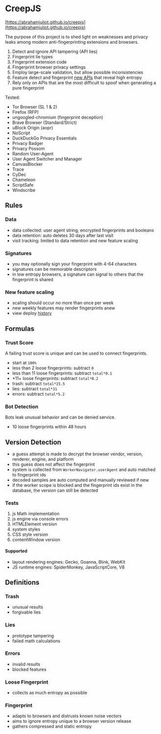 # CreepJS

[https://abrahamjuliot.github.io/creepjs](https://abrahamjuliot.github.io/creepjs)

The purpose of this project is to shed light on weaknesses and privacy leaks among modern anti-fingerprinting extensions and browsers.

1. Detect and ignore API tampering (API lies)
2. Fingerprint lie types
3. Fingerprint extension code
4. Fingerprint browser privacy settings
5. Employ large-scale validation, but allow possible inconsistencies
6. Feature detect and fingerprint [new APIs](https://www.javascripture.com/) that reveal high entropy
7. Rely only on APIs that are the most difficult to spoof when generating a pure fingerprint

Tested:
- Tor Browser (SL 1 & 2)
- Firefox (RFP)
- ungoogled-chromium (fingerprint deception)
- Brave Browser (Standard/Strict)
- uBlock Origin (aopr)
- NoScript
- DuckDuckGo Privacy Essentials
- Privacy Badger
- Privacy Possom
- Random User-Agent
- User Agent Switcher and Manager
- CanvasBlocker
- Trace
- CyDec
- Chameleon
- ScriptSafe
- Windscribe

## Rules
### Data
- data collected: user agent string, encrypted fingerprints and booleans
- data retention: auto deletes 30 days after last visit
- visit tracking: limited to data retention and new feature scaling

### Signatures
- you may optionally sign your fingerprint with 4-64 characters
- signatures can be memorable descriptors 
- in low entropy browsers, a signature can signal to others that the fingerprint is shared

### New feature scaling
- scaling should occur no more than once per week
- new weekly features may render fingerprints anew
- view deploy [history](https://github.com/abrahamjuliot/creepjs/commits/master/docs/creep.js)

## Formulas
### Trust Score
A failing trust score is unique and can be used to connect fingerprints.

- start at `100%`
- less than 2 loose fingerprints: subtract `0`
- less than 11 loose fingerprints: subtract `total*0.1`
- *11+ loose fingerprints: subtract `total*0.2`
- trash: subtract `total*15.5`
- lies: subtract `total*31`
- errors: subtract `total*5.2`

### Bot Detection
Bots leak unusual behavior and can be denied service.
- 10 loose fingerprints within 48 hours

## Version Detection
- a guess attempt is made to decrypt the browser vendor, version, renderer, engine, and platform
- this guess does not affect the fingerprint
- system is collected from `WorkerNavigator.userAgent` and auto matched to fingerprint ids
- decoded samples are auto computed and manually reviewed if new
- if the worker scope is blocked and the fingerprint ids exist in the database, the version can still be detected

### Tests
1. js Math implementation
2. js engine via console errors
3. HTMLElement version
4. system styles
5. CSS style version
6. contentWindow version

#### Supported
- layout rendering engines: Gecko, Goanna, Blink, WebKit
- JS runtime engines: SpiderMonkey, JavaScriptCore, V8

## Definitions
### Trash
- unusual results
- forgivable lies

### Lies
- prototype tampering
- failed math calculations

### Errors 
- invalid results
- blocked features

### Loose Fingerprint
- collects as much entropy as possible

### Fingerprint
- adapts to browsers and distrusts known noise vectors
- aims to ignore entropy unique to a browser version release
- gathers compressed and static entropy